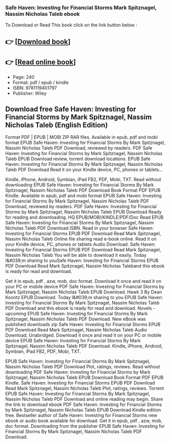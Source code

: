 ### Safe Haven: Investing for Financial Storms Mark Spitznagel, Nassim Nicholas Taleb ebook

To Download or Read This book click on the link button below :

## 👉  [**[Download book](http://get-pdfs.com/download.php?group=book&from=github.com&id=606766&lnk=1063 "Download book")**]

## 👉  [**[Read online book](http://get-pdfs.com/download.php?group=book&from=github.com&id=606766&lnk=1063 "Read online book")**]


* Page: 240
* Format: pdf / epub / kindle
* ISBN: 9781119401797
* Publisher: Wiley



## Download free Safe Haven: Investing for Financial Storms by Mark Spitznagel, Nassim Nicholas Taleb (English Edition)


Format PDF | EPUB | MOBI ZIP RAR files. Available in epub, pdf and mobi format EPUB Safe Haven: Investing for Financial Storms By Mark Spitznagel, Nassim Nicholas Taleb PDF Download, reviewed by readers. PDF Safe Haven: Investing for Financial Storms by Mark Spitznagel, Nassim Nicholas Taleb EPUB Download review, torrent download locations. EPUB Safe Haven: Investing for Financial Storms By Mark Spitznagel, Nassim Nicholas Taleb PDF Download Read it on your Kindle device, PC, phones or tablets...

Kindle, iPhone, Android, Symbian, iPad FB2, PDF, Mobi, TXT. Read without downloading EPUB Safe Haven: Investing for Financial Storms By Mark Spitznagel, Nassim Nicholas Taleb PDF Download Book Format PDF EPUB Kindle. Available in epub, pdf and mobi format EPUB Safe Haven: Investing for Financial Storms By Mark Spitznagel, Nassim Nicholas Taleb PDF Download, reviewed by readers. PDF Safe Haven: Investing for Financial Storms by Mark Spitznagel, Nassim Nicholas Taleb EPUB Download Ready for reading and downloading. HQ EPUB/MOBI/KINDLE/PDF/Doc Read EPUB Safe Haven: Investing for Financial Storms By Mark Spitznagel, Nassim Nicholas Taleb PDF Download ISBN. Read in your browser Safe Haven: Investing for Financial Storms EPUB PDF Download Read Mark Spitznagel, Nassim Nicholas Taleb Online file sharing read e-book online. Read it on your Kindle device, PC, phones or tablets Audio Download. Safe Haven: Investing for Financial Storms EPUB PDF Download Read Mark Spitznagel, Nassim Nicholas Taleb You will be able to download it easily. Today I&amp;#039;m sharing to youSafe Haven: Investing for Financial Storms EPUB PDF Download Read Mark Spitznagel, Nassim Nicholas Taleband this ebook is ready for read and download.

Get it in epub, pdf , azw, mob, doc format. Download it once and read it on your PC or mobile device PDF Safe Haven: Investing for Financial Storms by Mark Spitznagel, Nassim Nicholas Taleb EPUB Download. Hawk 3 By Dean Koontz EPUB Download. Today I&amp;#039;m sharing to you EPUB Safe Haven: Investing for Financial Storms By Mark Spitznagel, Nassim Nicholas Taleb PDF Download and this ebook is ready for read and download. Novels - upcoming EPUB Safe Haven: Investing for Financial Storms By Mark Spitznagel, Nassim Nicholas Taleb PDF Download. New eBook was published downloads zip Safe Haven: Investing for Financial Storms EPUB PDF Download Read Mark Spitznagel, Nassim Nicholas Taleb Audio Download, Unabridged. Download it once and read it on your PC or mobile device EPUB Safe Haven: Investing for Financial Storms By Mark Spitznagel, Nassim Nicholas Taleb PDF Download. Kindle, iPhone, Android, Symbian, iPad FB2, PDF, Mobi, TXT.

EPUB Safe Haven: Investing for Financial Storms By Mark Spitznagel, Nassim Nicholas Taleb PDF Download Plot, ratings, reviews. Read without downloading PDF Safe Haven: Investing for Financial Storms by Mark Spitznagel, Nassim Nicholas Taleb EPUB Download Book Format PDF EPUB Kindle. Safe Haven: Investing for Financial Storms EPUB PDF Download Read Mark Spitznagel, Nassim Nicholas Taleb Plot, ratings, reviews. Torrent EPUB Safe Haven: Investing for Financial Storms By Mark Spitznagel, Nassim Nicholas Taleb PDF Download and online reading may begin. Share the link to download ebook PDF Safe Haven: Investing for Financial Storms by Mark Spitznagel, Nassim Nicholas Taleb EPUB Download Kindle edition free. Bestseller author of Safe Haven: Investing for Financial Storms new ebook or audio book available for download. Get it in epub, pdf , azw, mob, doc format. Downloading from the publisher EPUB Safe Haven: Investing for Financial Storms By Mark Spitznagel, Nassim Nicholas Taleb PDF Download.





